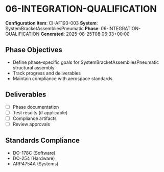 # 06-INTEGRATION-QUALIFICATION

**Configuration Item**: CI-AF193-003
**System**: SystemBracketAssembliesPneumatic
**Phase**: 06-INTEGRATION-QUALIFICATION
**Generated**: 2025-08-25T08:06:33+00:00

## Phase Objectives
- Define phase-specific goals for SystemBracketAssembliesPneumatic structural assembly
- Track progress and deliverables
- Maintain compliance with aerospace standards

## Deliverables
- [ ] Phase documentation
- [ ] Test results (if applicable)
- [ ] Compliance artifacts
- [ ] Review approvals

## Standards Compliance
- DO-178C (Software)
- DO-254 (Hardware)
- ARP4754A (Systems)

